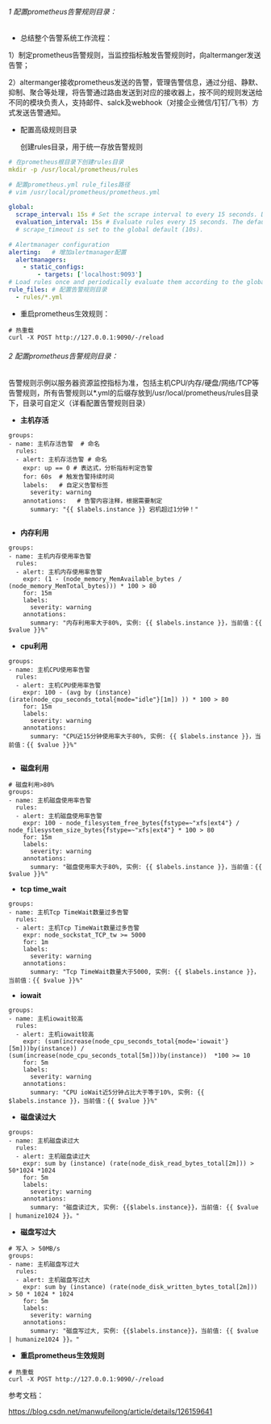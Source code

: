 ###### 1  配置prometheus告警规则目录：

- 总结整个告警系统工作流程：


1）制定prometheus告警规则，当监控指标触发告警规则时，向altermanger发送告警；

2）altermanger接收prometheus发送的告警，管理告警信息，通过分组、静默、抑制、聚合等处理，将告警通过路由发送到对应的接收器上，按不同的规则发送给不同的模块负责人，支持邮件、salck及webhook（对接企业微信/钉钉/飞书）方式发送告警通知。

- 配置高级规则目录

  创建rules目录，用于统一存放告警规则

```yaml
# 在prometheus根目录下创建rules目录
mkdir -p /usr/local/prometheus/rules
 
# 配置prometheus.yml rule_files路径
# vim /usr/local/prometheus/prometheus.yml
 
global:
  scrape_interval: 15s # Set the scrape interval to every 15 seconds. Default is every 1 minute.
  evaluation_interval: 15s # Evaluate rules every 15 seconds. The default is every 1 minute.
  # scrape_timeout is set to the global default (10s).
 
# Alertmanager configuration
alerting:   # 增加alertmanager配置
  alertmanagers:
    - static_configs:
        - targets: ['localhost:9093']
# Load rules once and periodically evaluate them according to the global 'evaluation_interval'.
rule_files: # 配置告警规则目录
  - rules/*.yml
```

- 重启prometheus生效规则：

```cobol
# 热重载
curl -X POST http://127.0.0.1:9090/-/reload
```

###### 2  配置prometheus告警规则目录：

告警规则示例以服务器资源监控指标为准，包括主机CPU/内存/硬盘/网络/TCP等告警规则，所有告警规则以*.yml的后缀存放到/usr/local/prometheus/rules目录下，目录可自定义（详看配置告警规则目录）

- **主机存活**

```
groups:
- name: 主机存活告警  # 命名
  rules:
  - alert: 主机存活告警 # 命名
    expr: up == 0 # 表达式，分析指标判定告警
    for: 60s  # 触发告警持续时间
    labels:   # 自定义告警标签
      severity: warning
    annotations:   # 告警内容注释，根据需要制定
      summary: "{{ $labels.instance }} 宕机超过1分钟！"  
 
```

- **内存利用**

```
groups:
- name: 主机内存使用率告警
  rules:
  - alert: 主机内存使用率告警
    expr: (1 - (node_memory_MemAvailable_bytes / (node_memory_MemTotal_bytes))) * 100 > 80
    for: 15m
    labels:
      severity: warning
    annotations:
      summary: "内存利用率大于80%, 实例: {{ $labels.instance }}，当前值：{{ $value }}%"
```

-  **cpu利用**

```
groups:
- name: 主机CPU使用率告警
  rules:
  - alert: 主机CPU使用率告警
    expr: 100 - (avg by (instance)(irate(node_cpu_seconds_total{mode="idle"}[1m]) )) * 100 > 80
    for: 15m
    labels:
      severity: warning
    annotations:
      summary: "CPU近15分钟使用率大于80%, 实例: {{ $labels.instance }}，当前值：{{ $value }}%"
 
```

- **磁盘利用**

```
# 磁盘利用>80%
groups:
- name: 主机磁盘使用率告警
  rules:
  - alert: 主机磁盘使用率告警
    expr: 100 - node_filesystem_free_bytes{fstype=~"xfs|ext4"} / node_filesystem_size_bytes{fstype=~"xfs|ext4"} * 100 > 80 
    for: 15m
    labels:
      severity: warning
    annotations:
      summary: "磁盘使用率大于80%, 实例: {{ $labels.instance }}，当前值：{{ $value }}%"
```

-  **tcp time_wait**

```
groups:
- name: 主机Tcp TimeWait数量过多告警
  rules:
  - alert: 主机Tcp TimeWait数量过多告警
    expr: node_sockstat_TCP_tw >= 5000
    for: 1m
    labels:
      severity: warning
    annotations:
      summary: "Tcp TimeWait数量大于5000, 实例: {{ $labels.instance }}，当前值：{{ $value }}%"
```

- **iowait**

```
groups:
- name: 主机iowait较高
  rules:
  - alert: 主机iowait较高
    expr: (sum(increase(node_cpu_seconds_total{mode='iowait'}[5m]))by(instance)) / (sum(increase(node_cpu_seconds_total[5m]))by(instance))  *100 >= 10
    for: 5m
    labels:
      severity: warning
    annotations:
      summary: "CPU ioWait近5分钟占比大于等于10%, 实例: {{ $labels.instance }}，当前值：{{ $value }}%"
```

-  **磁盘读过大**

```
groups:
- name: 主机磁盘读过大
  rules:
  - alert: 主机磁盘读过大
    expr: sum by (instance) (rate(node_disk_read_bytes_total[2m])) > 50*1024 *1024 
    for: 5m
    labels:
      severity: warning
    annotations:
      summary: "磁盘读过大, 实例: {{$labels.instance}}，当前值: {{ $value | humanize1024 }}。"
```

- **磁盘写过大**

```
# 写入 > 50MB/s
groups:
- name: 主机磁盘写过大
  rules:
  - alert: 主机磁盘写过大
    expr: sum by (instance) (rate(node_disk_written_bytes_total[2m])) > 50 * 1024 * 1024
    for: 5m
    labels:
      severity: warning
    annotations:
      summary: "磁盘写过大, 实例: {{$labels.instance}}，当前值: {{ $value | humanize1024 }}。"
```

- **重启prometheus生效规则**

```
# 热重载
curl -X POST http://127.0.0.1:9090/-/reload
```

参考文档：

https://blog.csdn.net/manwufeilong/article/details/126159641

